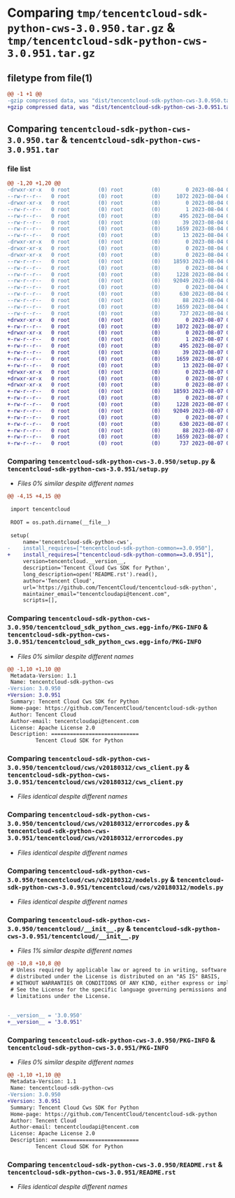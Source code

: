 # Comparing `tmp/tencentcloud-sdk-python-cws-3.0.950.tar.gz` & `tmp/tencentcloud-sdk-python-cws-3.0.951.tar.gz`

## filetype from file(1)

```diff
@@ -1 +1 @@
-gzip compressed data, was "dist/tencentcloud-sdk-python-cws-3.0.950.tar", last modified: Fri Aug  4 00:24:30 2023, max compression
+gzip compressed data, was "dist/tencentcloud-sdk-python-cws-3.0.951.tar", last modified: Mon Aug  7 00:24:23 2023, max compression
```

## Comparing `tencentcloud-sdk-python-cws-3.0.950.tar` & `tencentcloud-sdk-python-cws-3.0.951.tar`

### file list

```diff
@@ -1,20 +1,20 @@
-drwxr-xr-x   0 root         (0) root         (0)        0 2023-08-04 00:24:30.000000 tencentcloud-sdk-python-cws-3.0.950/
--rw-r--r--   0 root         (0) root         (0)     1072 2023-08-04 00:24:30.000000 tencentcloud-sdk-python-cws-3.0.950/setup.py
-drwxr-xr-x   0 root         (0) root         (0)        0 2023-08-04 00:24:30.000000 tencentcloud-sdk-python-cws-3.0.950/tencentcloud_sdk_python_cws.egg-info/
--rw-r--r--   0 root         (0) root         (0)        1 2023-08-04 00:24:30.000000 tencentcloud-sdk-python-cws-3.0.950/tencentcloud_sdk_python_cws.egg-info/dependency_links.txt
--rw-r--r--   0 root         (0) root         (0)      495 2023-08-04 00:24:30.000000 tencentcloud-sdk-python-cws-3.0.950/tencentcloud_sdk_python_cws.egg-info/SOURCES.txt
--rw-r--r--   0 root         (0) root         (0)       39 2023-08-04 00:24:30.000000 tencentcloud-sdk-python-cws-3.0.950/tencentcloud_sdk_python_cws.egg-info/requires.txt
--rw-r--r--   0 root         (0) root         (0)     1659 2023-08-04 00:24:30.000000 tencentcloud-sdk-python-cws-3.0.950/tencentcloud_sdk_python_cws.egg-info/PKG-INFO
--rw-r--r--   0 root         (0) root         (0)       13 2023-08-04 00:24:30.000000 tencentcloud-sdk-python-cws-3.0.950/tencentcloud_sdk_python_cws.egg-info/top_level.txt
-drwxr-xr-x   0 root         (0) root         (0)        0 2023-08-04 00:24:30.000000 tencentcloud-sdk-python-cws-3.0.950/tencentcloud/
-drwxr-xr-x   0 root         (0) root         (0)        0 2023-08-04 00:24:30.000000 tencentcloud-sdk-python-cws-3.0.950/tencentcloud/cws/
-drwxr-xr-x   0 root         (0) root         (0)        0 2023-08-04 00:24:30.000000 tencentcloud-sdk-python-cws-3.0.950/tencentcloud/cws/v20180312/
--rw-r--r--   0 root         (0) root         (0)    18593 2023-08-04 00:24:30.000000 tencentcloud-sdk-python-cws-3.0.950/tencentcloud/cws/v20180312/cws_client.py
--rw-r--r--   0 root         (0) root         (0)        0 2023-08-04 00:24:30.000000 tencentcloud-sdk-python-cws-3.0.950/tencentcloud/cws/v20180312/__init__.py
--rw-r--r--   0 root         (0) root         (0)     1228 2023-08-04 00:24:30.000000 tencentcloud-sdk-python-cws-3.0.950/tencentcloud/cws/v20180312/errorcodes.py
--rw-r--r--   0 root         (0) root         (0)    92049 2023-08-04 00:24:30.000000 tencentcloud-sdk-python-cws-3.0.950/tencentcloud/cws/v20180312/models.py
--rw-r--r--   0 root         (0) root         (0)        0 2023-08-04 00:24:30.000000 tencentcloud-sdk-python-cws-3.0.950/tencentcloud/cws/__init__.py
--rw-r--r--   0 root         (0) root         (0)      630 2023-08-04 00:24:30.000000 tencentcloud-sdk-python-cws-3.0.950/tencentcloud/__init__.py
--rw-r--r--   0 root         (0) root         (0)       88 2023-08-04 00:24:30.000000 tencentcloud-sdk-python-cws-3.0.950/setup.cfg
--rw-r--r--   0 root         (0) root         (0)     1659 2023-08-04 00:24:30.000000 tencentcloud-sdk-python-cws-3.0.950/PKG-INFO
--rw-r--r--   0 root         (0) root         (0)      737 2023-08-04 00:24:30.000000 tencentcloud-sdk-python-cws-3.0.950/README.rst
+drwxr-xr-x   0 root         (0) root         (0)        0 2023-08-07 00:24:23.000000 tencentcloud-sdk-python-cws-3.0.951/
+-rw-r--r--   0 root         (0) root         (0)     1072 2023-08-07 00:24:23.000000 tencentcloud-sdk-python-cws-3.0.951/setup.py
+drwxr-xr-x   0 root         (0) root         (0)        0 2023-08-07 00:24:23.000000 tencentcloud-sdk-python-cws-3.0.951/tencentcloud_sdk_python_cws.egg-info/
+-rw-r--r--   0 root         (0) root         (0)        1 2023-08-07 00:24:23.000000 tencentcloud-sdk-python-cws-3.0.951/tencentcloud_sdk_python_cws.egg-info/dependency_links.txt
+-rw-r--r--   0 root         (0) root         (0)      495 2023-08-07 00:24:23.000000 tencentcloud-sdk-python-cws-3.0.951/tencentcloud_sdk_python_cws.egg-info/SOURCES.txt
+-rw-r--r--   0 root         (0) root         (0)       39 2023-08-07 00:24:23.000000 tencentcloud-sdk-python-cws-3.0.951/tencentcloud_sdk_python_cws.egg-info/requires.txt
+-rw-r--r--   0 root         (0) root         (0)     1659 2023-08-07 00:24:23.000000 tencentcloud-sdk-python-cws-3.0.951/tencentcloud_sdk_python_cws.egg-info/PKG-INFO
+-rw-r--r--   0 root         (0) root         (0)       13 2023-08-07 00:24:23.000000 tencentcloud-sdk-python-cws-3.0.951/tencentcloud_sdk_python_cws.egg-info/top_level.txt
+drwxr-xr-x   0 root         (0) root         (0)        0 2023-08-07 00:24:23.000000 tencentcloud-sdk-python-cws-3.0.951/tencentcloud/
+drwxr-xr-x   0 root         (0) root         (0)        0 2023-08-07 00:24:23.000000 tencentcloud-sdk-python-cws-3.0.951/tencentcloud/cws/
+drwxr-xr-x   0 root         (0) root         (0)        0 2023-08-07 00:24:23.000000 tencentcloud-sdk-python-cws-3.0.951/tencentcloud/cws/v20180312/
+-rw-r--r--   0 root         (0) root         (0)    18593 2023-08-07 00:24:23.000000 tencentcloud-sdk-python-cws-3.0.951/tencentcloud/cws/v20180312/cws_client.py
+-rw-r--r--   0 root         (0) root         (0)        0 2023-08-07 00:24:23.000000 tencentcloud-sdk-python-cws-3.0.951/tencentcloud/cws/v20180312/__init__.py
+-rw-r--r--   0 root         (0) root         (0)     1228 2023-08-07 00:24:23.000000 tencentcloud-sdk-python-cws-3.0.951/tencentcloud/cws/v20180312/errorcodes.py
+-rw-r--r--   0 root         (0) root         (0)    92049 2023-08-07 00:24:23.000000 tencentcloud-sdk-python-cws-3.0.951/tencentcloud/cws/v20180312/models.py
+-rw-r--r--   0 root         (0) root         (0)        0 2023-08-07 00:24:23.000000 tencentcloud-sdk-python-cws-3.0.951/tencentcloud/cws/__init__.py
+-rw-r--r--   0 root         (0) root         (0)      630 2023-08-07 00:24:23.000000 tencentcloud-sdk-python-cws-3.0.951/tencentcloud/__init__.py
+-rw-r--r--   0 root         (0) root         (0)       88 2023-08-07 00:24:23.000000 tencentcloud-sdk-python-cws-3.0.951/setup.cfg
+-rw-r--r--   0 root         (0) root         (0)     1659 2023-08-07 00:24:23.000000 tencentcloud-sdk-python-cws-3.0.951/PKG-INFO
+-rw-r--r--   0 root         (0) root         (0)      737 2023-08-07 00:24:23.000000 tencentcloud-sdk-python-cws-3.0.951/README.rst
```

### Comparing `tencentcloud-sdk-python-cws-3.0.950/setup.py` & `tencentcloud-sdk-python-cws-3.0.951/setup.py`

 * *Files 0% similar despite different names*

```diff
@@ -4,15 +4,15 @@
 
 import tencentcloud
 
 ROOT = os.path.dirname(__file__)
 
 setup(
     name='tencentcloud-sdk-python-cws',
-    install_requires=["tencentcloud-sdk-python-common==3.0.950"],
+    install_requires=["tencentcloud-sdk-python-common==3.0.951"],
     version=tencentcloud.__version__,
     description='Tencent Cloud Cws SDK for Python',
     long_description=open('README.rst').read(),
     author='Tencent Cloud',
     url='https://github.com/TencentCloud/tencentcloud-sdk-python',
     maintainer_email="tencentcloudapi@tencent.com",
     scripts=[],
```

### Comparing `tencentcloud-sdk-python-cws-3.0.950/tencentcloud_sdk_python_cws.egg-info/PKG-INFO` & `tencentcloud-sdk-python-cws-3.0.951/tencentcloud_sdk_python_cws.egg-info/PKG-INFO`

 * *Files 0% similar despite different names*

```diff
@@ -1,10 +1,10 @@
 Metadata-Version: 1.1
 Name: tencentcloud-sdk-python-cws
-Version: 3.0.950
+Version: 3.0.951
 Summary: Tencent Cloud Cws SDK for Python
 Home-page: https://github.com/TencentCloud/tencentcloud-sdk-python
 Author: Tencent Cloud
 Author-email: tencentcloudapi@tencent.com
 License: Apache License 2.0
 Description: ============================
         Tencent Cloud SDK for Python
```

### Comparing `tencentcloud-sdk-python-cws-3.0.950/tencentcloud/cws/v20180312/cws_client.py` & `tencentcloud-sdk-python-cws-3.0.951/tencentcloud/cws/v20180312/cws_client.py`

 * *Files identical despite different names*

### Comparing `tencentcloud-sdk-python-cws-3.0.950/tencentcloud/cws/v20180312/errorcodes.py` & `tencentcloud-sdk-python-cws-3.0.951/tencentcloud/cws/v20180312/errorcodes.py`

 * *Files identical despite different names*

### Comparing `tencentcloud-sdk-python-cws-3.0.950/tencentcloud/cws/v20180312/models.py` & `tencentcloud-sdk-python-cws-3.0.951/tencentcloud/cws/v20180312/models.py`

 * *Files identical despite different names*

### Comparing `tencentcloud-sdk-python-cws-3.0.950/tencentcloud/__init__.py` & `tencentcloud-sdk-python-cws-3.0.951/tencentcloud/__init__.py`

 * *Files 1% similar despite different names*

```diff
@@ -10,8 +10,8 @@
 # Unless required by applicable law or agreed to in writing, software
 # distributed under the License is distributed on an "AS IS" BASIS,
 # WITHOUT WARRANTIES OR CONDITIONS OF ANY KIND, either express or implied.
 # See the License for the specific language governing permissions and
 # limitations under the License.
 
 
-__version__ = '3.0.950'
+__version__ = '3.0.951'
```

### Comparing `tencentcloud-sdk-python-cws-3.0.950/PKG-INFO` & `tencentcloud-sdk-python-cws-3.0.951/PKG-INFO`

 * *Files 0% similar despite different names*

```diff
@@ -1,10 +1,10 @@
 Metadata-Version: 1.1
 Name: tencentcloud-sdk-python-cws
-Version: 3.0.950
+Version: 3.0.951
 Summary: Tencent Cloud Cws SDK for Python
 Home-page: https://github.com/TencentCloud/tencentcloud-sdk-python
 Author: Tencent Cloud
 Author-email: tencentcloudapi@tencent.com
 License: Apache License 2.0
 Description: ============================
         Tencent Cloud SDK for Python
```

### Comparing `tencentcloud-sdk-python-cws-3.0.950/README.rst` & `tencentcloud-sdk-python-cws-3.0.951/README.rst`

 * *Files identical despite different names*

